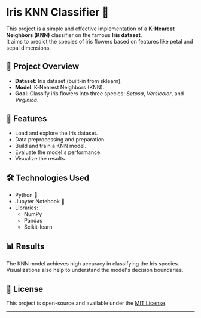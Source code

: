 # Iris KNN Classifier 🌸

This project is a simple and effective implementation of a **K-Nearest Neighbors (KNN)** classifier on the famous **Iris dataset**.  
It aims to predict the species of iris flowers based on features like petal and sepal dimensions.

## 📂 Project Overview

- **Dataset**: Iris dataset (built-in from sklearn).
- **Model**: K-Nearest Neighbors (KNN).
- **Goal**: Classify iris flowers into three species: *Setosa*, *Versicolor*, and *Virginica*.

## 🚀 Features

- Load and explore the Iris dataset.
- Data preprocessing and preparation.
- Build and train a KNN model.
- Evaluate the model's performance.
- Visualize the results.

## 🛠️ Technologies Used

- Python 🐍
- Jupyter Notebook 📒
- Libraries:
  - NumPy
  - Pandas
  - Scikit-learn


## 📊 Results

The KNN model achieves high accuracy in classifying the Iris species.  
Visualizations also help to understand the model's decision boundaries.

## 📄 License

This project is open-source and available under the [MIT License](LICENSE).

---

